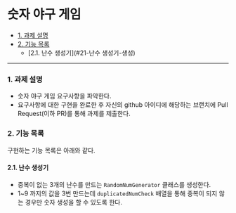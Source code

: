 # 숫자 야구 게임

- [1. 과제 설명](#1-과제-설명)
- [2. 기능 목록](#2-기능목록)
    - [2.1. 난수 생성기](#21-난수 생성기-생성)


---

### 1. 과제 설명

* 숫자 야구 게임 요구사항을 파악한다.
* 요구사항에 대한 구현을 완료한 후 자신의 github 아이디에 해당하는 브랜치에 Pull Request(이하 PR)를 통해 과제를 제출한다.

### 2. 기능 목록

구현하는 기능 목록은 아래와 같다.

#### 2.1. 난수 생성기

- 중복이 없는 3개의 난수를 만드는 `RandomNumGenerator` 클래스를 생성한다.
- 1~9 까지의 값을 3번 만드는데 `duplicatedNumCheck` 배열을 통해 중복이 되지 않는 경우만 숫자 생성을 할 수 있도록 한다.



